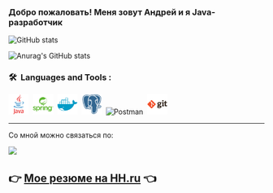 ### Добро пожаловать! Меня зовут Андрей и я Java-разработчик

![GitHub stats](http://github-profile-summary-cards.vercel.app/api/cards/profile-details?username=KhodyukevichAndrey&theme=github)

![Anurag's GitHub stats](https://github-readme-stats.vercel.app/api?username=KhodyukevichAndrey&show_icons=true)


### 🛠 &nbsp;Languages and Tools :

<p>
<img src="https://github.com/devicons/devicon/blob/master/icons/java/java-original-wordmark.svg" title="Java" alt="Java" width="40" height="40"/>&nbsp;
<img src="https://github.com/devicons/devicon/blob/master/icons/spring/spring-original-wordmark.svg" title="Spring" alt="Spring" width="40" height="40"/>&nbsp;
<img src="https://github.com/devicons/devicon/blob/master/icons/docker/docker-plain.svg" title="Docker" alt="Docker" width="40" height="40"/>&nbsp;
<img src="https://github.com/devicons/devicon/blob/master/icons/postgresql/postgresql-plain.svg" title="PostgreSQL"  alt="PostgreSQL" width="40" height="40"/>&nbsp;
<img src="https://www.vectorlogo.zone/logos/getpostman/getpostman-icon.svg" title="Postman"  alt="Postman" width="40" height="40"/>&nbsp;
<img src="https://github.com/devicons/devicon/blob/master/icons/git/git-original-wordmark.svg" title="Git" **alt="Git" width="40" height="40"/>&nbsp;
</p>


---
Со мной можно связаться по:

<a href="https://t.me/Loldse"><img src="https://img.shields.io/badge/Telegram-2CA5E0?style=for-the-badge&logo=telegram&logoColor=white"></a>


## 👉 [Мое резюме на HH.ru](https://togliatti.hh.ru/resume/7a7358dcff0ca42eca0039ed1f544143786957) 👈

<!--
**KhodyukevichAndrey/KhodyukevichAndrey** is a ✨ _special_ ✨ repository because its `README.md` (this file) appears on your GitHub profile.

Here are some ideas to get you started:

- 🔭 I’m currently working on ...
- 🌱 I’m currently learning ...
- 👯 I’m looking to collaborate on ...
- 🤔 I’m looking for help with ...
- 💬 Ask me about ...
- 📫 How to reach me: ...
- 😄 Pronouns: ...
- ⚡ Fun fact: ...
-->
